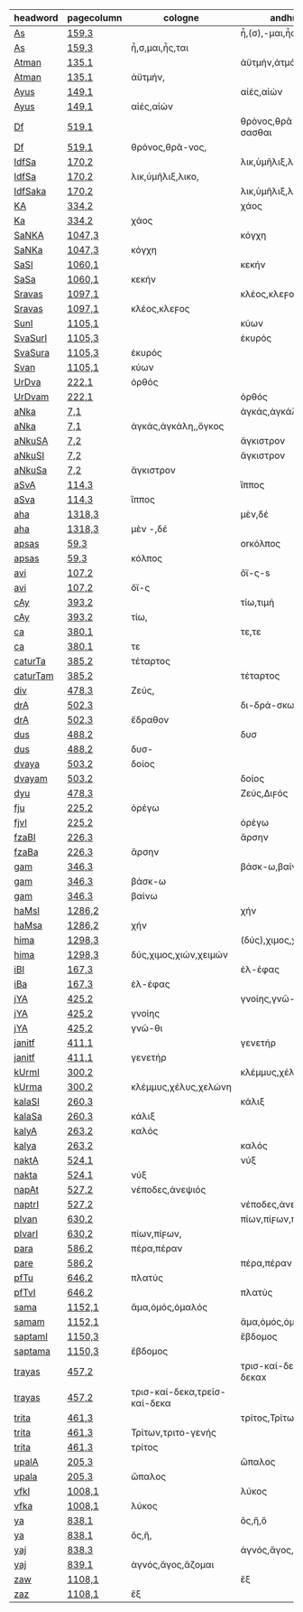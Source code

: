 |headword|pagecolumn|cologne|andhrabharati|
|---|---|---|---|
|[As](https://sanskrit-lexicon.uni-koeln.de/scans/MWScan/2020/web/webtc/getword.php?key=As)|[159,3](https://www.sanskrit-lexicon.uni-koeln.de/scans/csl-apidev/servepdf.php?dict=MW&page=159,3)||ἧ,(σ),-μαι,ἧς,ται|
|[As](https://sanskrit-lexicon.uni-koeln.de/scans/MWScan/2020/web/webtc/getword.php?key=As)|[159,3](https://www.sanskrit-lexicon.uni-koeln.de/scans/csl-apidev/servepdf.php?dict=MW&page=159,3)|ἧ,σ,μαι,ἧς,ται||
|[Atman](https://sanskrit-lexicon.uni-koeln.de/scans/MWScan/2020/web/webtc/getword.php?key=Atman)|[135,1](https://www.sanskrit-lexicon.uni-koeln.de/scans/csl-apidev/servepdf.php?dict=MW&page=135,1)||ἀϋτμήν,ἀτμός|
|[Atman](https://sanskrit-lexicon.uni-koeln.de/scans/MWScan/2020/web/webtc/getword.php?key=Atman)|[135,1](https://www.sanskrit-lexicon.uni-koeln.de/scans/csl-apidev/servepdf.php?dict=MW&page=135,1)|ἀϋτμήν,||
|[Ayus](https://sanskrit-lexicon.uni-koeln.de/scans/MWScan/2020/web/webtc/getword.php?key=Ayus)|[149,1](https://www.sanskrit-lexicon.uni-koeln.de/scans/csl-apidev/servepdf.php?dict=MW&page=149,1)||αἰές,αἰών|
|[Ayus](https://sanskrit-lexicon.uni-koeln.de/scans/MWScan/2020/web/webtc/getword.php?key=Ayus)|[149,1](https://www.sanskrit-lexicon.uni-koeln.de/scans/csl-apidev/servepdf.php?dict=MW&page=149,1)|αἰές,αἰών||
|[Df](https://sanskrit-lexicon.uni-koeln.de/scans/MWScan/2020/web/webtc/getword.php?key=Df)|[519,1](https://www.sanskrit-lexicon.uni-koeln.de/scans/csl-apidev/servepdf.php?dict=MW&page=519,1)||θρόνος,θρᾶ-νος,θρή-σασθαι|
|[Df](https://sanskrit-lexicon.uni-koeln.de/scans/MWScan/2020/web/webtc/getword.php?key=Df)|[519,1](https://www.sanskrit-lexicon.uni-koeln.de/scans/csl-apidev/servepdf.php?dict=MW&page=519,1)|θρόνος,θρᾶ-νος,||
|[IdfSa](https://sanskrit-lexicon.uni-koeln.de/scans/MWScan/2020/web/webtc/getword.php?key=IdfSa)|[170,2](https://www.sanskrit-lexicon.uni-koeln.de/scans/csl-apidev/servepdf.php?dict=MW&page=170,2)||λικ,ὑμῆλιξ,λικο,τηλίκο-ς|
|[IdfSa](https://sanskrit-lexicon.uni-koeln.de/scans/MWScan/2020/web/webtc/getword.php?key=IdfSa)|[170,2](https://www.sanskrit-lexicon.uni-koeln.de/scans/csl-apidev/servepdf.php?dict=MW&page=170,2)|λικ,ὑμῆλιξ,λικο,||
|[IdfSaka](https://sanskrit-lexicon.uni-koeln.de/scans/MWScan/2020/web/webtc/getword.php?key=IdfSaka)|[170,2](https://www.sanskrit-lexicon.uni-koeln.de/scans/csl-apidev/servepdf.php?dict=MW&page=170,2)||λικ,ὑμῆλιξ,λικο,τηλίκο-ς|
|[KA](https://sanskrit-lexicon.uni-koeln.de/scans/MWScan/2020/web/webtc/getword.php?key=KA)|[334,2](https://www.sanskrit-lexicon.uni-koeln.de/scans/csl-apidev/servepdf.php?dict=MW&page=334,2)||χάος|
|[Ka](https://sanskrit-lexicon.uni-koeln.de/scans/MWScan/2020/web/webtc/getword.php?key=Ka)|[334,2](https://www.sanskrit-lexicon.uni-koeln.de/scans/csl-apidev/servepdf.php?dict=MW&page=334,2)|χάος||
|[SaNKA](https://sanskrit-lexicon.uni-koeln.de/scans/MWScan/2020/web/webtc/getword.php?key=SaNKA)|[1047,3](https://www.sanskrit-lexicon.uni-koeln.de/scans/csl-apidev/servepdf.php?dict=MW&page=1047,3)||κόγχη|
|[SaNKa](https://sanskrit-lexicon.uni-koeln.de/scans/MWScan/2020/web/webtc/getword.php?key=SaNKa)|[1047,3](https://www.sanskrit-lexicon.uni-koeln.de/scans/csl-apidev/servepdf.php?dict=MW&page=1047,3)|κόγχη||
|[SaSI](https://sanskrit-lexicon.uni-koeln.de/scans/MWScan/2020/web/webtc/getword.php?key=SaSI)|[1060,1](https://www.sanskrit-lexicon.uni-koeln.de/scans/csl-apidev/servepdf.php?dict=MW&page=1060,1)||κεκήν|
|[SaSa](https://sanskrit-lexicon.uni-koeln.de/scans/MWScan/2020/web/webtc/getword.php?key=SaSa)|[1060,1](https://www.sanskrit-lexicon.uni-koeln.de/scans/csl-apidev/servepdf.php?dict=MW&page=1060,1)|κεκήν||
|[Sravas](https://sanskrit-lexicon.uni-koeln.de/scans/MWScan/2020/web/webtc/getword.php?key=Sravas)|[1097,1](https://www.sanskrit-lexicon.uni-koeln.de/scans/csl-apidev/servepdf.php?dict=MW&page=1097,1)||κλέος,κλεϝος|
|[Sravas](https://sanskrit-lexicon.uni-koeln.de/scans/MWScan/2020/web/webtc/getword.php?key=Sravas)|[1097,1](https://www.sanskrit-lexicon.uni-koeln.de/scans/csl-apidev/servepdf.php?dict=MW&page=1097,1)|κλέος,κλεϝος||
|[SunI](https://sanskrit-lexicon.uni-koeln.de/scans/MWScan/2020/web/webtc/getword.php?key=SunI)|[1105,1](https://www.sanskrit-lexicon.uni-koeln.de/scans/csl-apidev/servepdf.php?dict=MW&page=1105,1)||κύων|
|[SvaSurI](https://sanskrit-lexicon.uni-koeln.de/scans/MWScan/2020/web/webtc/getword.php?key=SvaSurI)|[1105,3](https://www.sanskrit-lexicon.uni-koeln.de/scans/csl-apidev/servepdf.php?dict=MW&page=1105,3)||ἑκυρός|
|[SvaSura](https://sanskrit-lexicon.uni-koeln.de/scans/MWScan/2020/web/webtc/getword.php?key=SvaSura)|[1105,3](https://www.sanskrit-lexicon.uni-koeln.de/scans/csl-apidev/servepdf.php?dict=MW&page=1105,3)|ἑκυρός||
|[Svan](https://sanskrit-lexicon.uni-koeln.de/scans/MWScan/2020/web/webtc/getword.php?key=Svan)|[1105,1](https://www.sanskrit-lexicon.uni-koeln.de/scans/csl-apidev/servepdf.php?dict=MW&page=1105,1)|κύων||
|[UrDva](https://sanskrit-lexicon.uni-koeln.de/scans/MWScan/2020/web/webtc/getword.php?key=UrDva)|[222,1](https://www.sanskrit-lexicon.uni-koeln.de/scans/csl-apidev/servepdf.php?dict=MW&page=222,1)|ὀρθός||
|[UrDvam](https://sanskrit-lexicon.uni-koeln.de/scans/MWScan/2020/web/webtc/getword.php?key=UrDvam)|[222,1](https://www.sanskrit-lexicon.uni-koeln.de/scans/csl-apidev/servepdf.php?dict=MW&page=222,1)||ὀρθός|
|[aNka](https://sanskrit-lexicon.uni-koeln.de/scans/MWScan/2020/web/webtc/getword.php?key=aNka)|[7,1](https://www.sanskrit-lexicon.uni-koeln.de/scans/csl-apidev/servepdf.php?dict=MW&page=7,1)||ἀγκάς,ἀγκάλη,ἀγκών,ὄγκος|
|[aNka](https://sanskrit-lexicon.uni-koeln.de/scans/MWScan/2020/web/webtc/getword.php?key=aNka)|[7,1](https://www.sanskrit-lexicon.uni-koeln.de/scans/csl-apidev/servepdf.php?dict=MW&page=7,1)|ἀγκάς,ἀγκάλη,,ὄγκος||
|[aNkuSA](https://sanskrit-lexicon.uni-koeln.de/scans/MWScan/2020/web/webtc/getword.php?key=aNkuSA)|[7,2](https://www.sanskrit-lexicon.uni-koeln.de/scans/csl-apidev/servepdf.php?dict=MW&page=7,2)||ἄγκιστρον|
|[aNkuSI](https://sanskrit-lexicon.uni-koeln.de/scans/MWScan/2020/web/webtc/getword.php?key=aNkuSI)|[7,2](https://www.sanskrit-lexicon.uni-koeln.de/scans/csl-apidev/servepdf.php?dict=MW&page=7,2)||ἄγκιστρον|
|[aNkuSa](https://sanskrit-lexicon.uni-koeln.de/scans/MWScan/2020/web/webtc/getword.php?key=aNkuSa)|[7,2](https://www.sanskrit-lexicon.uni-koeln.de/scans/csl-apidev/servepdf.php?dict=MW&page=7,2)|ἄγκιστρον||
|[aSvA](https://sanskrit-lexicon.uni-koeln.de/scans/MWScan/2020/web/webtc/getword.php?key=aSvA)|[114,3](https://www.sanskrit-lexicon.uni-koeln.de/scans/csl-apidev/servepdf.php?dict=MW&page=114,3)||ἵππος|
|[aSva](https://sanskrit-lexicon.uni-koeln.de/scans/MWScan/2020/web/webtc/getword.php?key=aSva)|[114,3](https://www.sanskrit-lexicon.uni-koeln.de/scans/csl-apidev/servepdf.php?dict=MW&page=114,3)|ἵππος||
|[aha](https://sanskrit-lexicon.uni-koeln.de/scans/MWScan/2020/web/webtc/getword.php?key=aha)|[1318,3](https://www.sanskrit-lexicon.uni-koeln.de/scans/csl-apidev/servepdf.php?dict=MW&page=1318,3)||μὲν,δέ|
|[aha](https://sanskrit-lexicon.uni-koeln.de/scans/MWScan/2020/web/webtc/getword.php?key=aha)|[1318,3](https://www.sanskrit-lexicon.uni-koeln.de/scans/csl-apidev/servepdf.php?dict=MW&page=1318,3)|μὲν -,δέ||
|[apsas](https://sanskrit-lexicon.uni-koeln.de/scans/MWScan/2020/web/webtc/getword.php?key=apsas)|[59,3](https://www.sanskrit-lexicon.uni-koeln.de/scans/csl-apidev/servepdf.php?dict=MW&page=59,3)||orκόλπος|
|[apsas](https://sanskrit-lexicon.uni-koeln.de/scans/MWScan/2020/web/webtc/getword.php?key=apsas)|[59,3](https://www.sanskrit-lexicon.uni-koeln.de/scans/csl-apidev/servepdf.php?dict=MW&page=59,3)|κόλπος||
|[avi](https://sanskrit-lexicon.uni-koeln.de/scans/MWScan/2020/web/webtc/getword.php?key=avi)|[107,2](https://www.sanskrit-lexicon.uni-koeln.de/scans/csl-apidev/servepdf.php?dict=MW&page=107,2)||ὄϊ-ς-s|
|[avi](https://sanskrit-lexicon.uni-koeln.de/scans/MWScan/2020/web/webtc/getword.php?key=avi)|[107,2](https://www.sanskrit-lexicon.uni-koeln.de/scans/csl-apidev/servepdf.php?dict=MW&page=107,2)|ὄϊ-ς||
|[cAy](https://sanskrit-lexicon.uni-koeln.de/scans/MWScan/2020/web/webtc/getword.php?key=cAy)|[393,2](https://www.sanskrit-lexicon.uni-koeln.de/scans/csl-apidev/servepdf.php?dict=MW&page=393,2)||τίω,τιμή|
|[cAy](https://sanskrit-lexicon.uni-koeln.de/scans/MWScan/2020/web/webtc/getword.php?key=cAy)|[393,2](https://www.sanskrit-lexicon.uni-koeln.de/scans/csl-apidev/servepdf.php?dict=MW&page=393,2)|τίω,||
|[ca](https://sanskrit-lexicon.uni-koeln.de/scans/MWScan/2020/web/webtc/getword.php?key=ca)|[380,1](https://www.sanskrit-lexicon.uni-koeln.de/scans/csl-apidev/servepdf.php?dict=MW&page=380,1)||τε,τε|
|[ca](https://sanskrit-lexicon.uni-koeln.de/scans/MWScan/2020/web/webtc/getword.php?key=ca)|[380,1](https://www.sanskrit-lexicon.uni-koeln.de/scans/csl-apidev/servepdf.php?dict=MW&page=380,1)|τε||
|[caturTa](https://sanskrit-lexicon.uni-koeln.de/scans/MWScan/2020/web/webtc/getword.php?key=caturTa)|[385,2](https://www.sanskrit-lexicon.uni-koeln.de/scans/csl-apidev/servepdf.php?dict=MW&page=385,2)|τέταρτος||
|[caturTam](https://sanskrit-lexicon.uni-koeln.de/scans/MWScan/2020/web/webtc/getword.php?key=caturTam)|[385,2](https://www.sanskrit-lexicon.uni-koeln.de/scans/csl-apidev/servepdf.php?dict=MW&page=385,2)||τέταρτος|
|[div](https://sanskrit-lexicon.uni-koeln.de/scans/MWScan/2020/web/webtc/getword.php?key=div)|[478,3](https://www.sanskrit-lexicon.uni-koeln.de/scans/csl-apidev/servepdf.php?dict=MW&page=478,3)|Ζεύς,||
|[drA](https://sanskrit-lexicon.uni-koeln.de/scans/MWScan/2020/web/webtc/getword.php?key=drA)|[502,3](https://www.sanskrit-lexicon.uni-koeln.de/scans/csl-apidev/servepdf.php?dict=MW&page=502,3)||δι-δρά-σκω|
|[drA](https://sanskrit-lexicon.uni-koeln.de/scans/MWScan/2020/web/webtc/getword.php?key=drA)|[502,3](https://www.sanskrit-lexicon.uni-koeln.de/scans/csl-apidev/servepdf.php?dict=MW&page=502,3)|ἔδραθον||
|[dus](https://sanskrit-lexicon.uni-koeln.de/scans/MWScan/2020/web/webtc/getword.php?key=dus)|[488,2](https://www.sanskrit-lexicon.uni-koeln.de/scans/csl-apidev/servepdf.php?dict=MW&page=488,2)||δυσ|
|[dus](https://sanskrit-lexicon.uni-koeln.de/scans/MWScan/2020/web/webtc/getword.php?key=dus)|[488,2](https://www.sanskrit-lexicon.uni-koeln.de/scans/csl-apidev/servepdf.php?dict=MW&page=488,2)|δυσ-||
|[dvaya](https://sanskrit-lexicon.uni-koeln.de/scans/MWScan/2020/web/webtc/getword.php?key=dvaya)|[503,2](https://www.sanskrit-lexicon.uni-koeln.de/scans/csl-apidev/servepdf.php?dict=MW&page=503,2)|δοίος||
|[dvayam](https://sanskrit-lexicon.uni-koeln.de/scans/MWScan/2020/web/webtc/getword.php?key=dvayam)|[503,2](https://www.sanskrit-lexicon.uni-koeln.de/scans/csl-apidev/servepdf.php?dict=MW&page=503,2)||δοίος|
|[dyu](https://sanskrit-lexicon.uni-koeln.de/scans/MWScan/2020/web/webtc/getword.php?key=dyu)|[478,3](https://www.sanskrit-lexicon.uni-koeln.de/scans/csl-apidev/servepdf.php?dict=MW&page=478,3)||Ζεύς,Διϝός|
|[fju](https://sanskrit-lexicon.uni-koeln.de/scans/MWScan/2020/web/webtc/getword.php?key=fju)|[225,2](https://www.sanskrit-lexicon.uni-koeln.de/scans/csl-apidev/servepdf.php?dict=MW&page=225,2)|ὀρέγω||
|[fjvI](https://sanskrit-lexicon.uni-koeln.de/scans/MWScan/2020/web/webtc/getword.php?key=fjvI)|[225,2](https://www.sanskrit-lexicon.uni-koeln.de/scans/csl-apidev/servepdf.php?dict=MW&page=225,2)||ὀρέγω|
|[fzaBI](https://sanskrit-lexicon.uni-koeln.de/scans/MWScan/2020/web/webtc/getword.php?key=fzaBI)|[226,3](https://www.sanskrit-lexicon.uni-koeln.de/scans/csl-apidev/servepdf.php?dict=MW&page=226,3)||ἄρσην|
|[fzaBa](https://sanskrit-lexicon.uni-koeln.de/scans/MWScan/2020/web/webtc/getword.php?key=fzaBa)|[226,3](https://www.sanskrit-lexicon.uni-koeln.de/scans/csl-apidev/servepdf.php?dict=MW&page=226,3)|ἄρσην||
|[gam](https://sanskrit-lexicon.uni-koeln.de/scans/MWScan/2020/web/webtc/getword.php?key=gam)|[346,3](https://www.sanskrit-lexicon.uni-koeln.de/scans/csl-apidev/servepdf.php?dict=MW&page=346,3)||βάσκ-ω,βαίνω|
|[gam](https://sanskrit-lexicon.uni-koeln.de/scans/MWScan/2020/web/webtc/getword.php?key=gam)|[346,3](https://www.sanskrit-lexicon.uni-koeln.de/scans/csl-apidev/servepdf.php?dict=MW&page=346,3)|βάσκ-ω||
|[gam](https://sanskrit-lexicon.uni-koeln.de/scans/MWScan/2020/web/webtc/getword.php?key=gam)|[346,3](https://www.sanskrit-lexicon.uni-koeln.de/scans/csl-apidev/servepdf.php?dict=MW&page=346,3)|βαίνω||
|[haMsI](https://sanskrit-lexicon.uni-koeln.de/scans/MWScan/2020/web/webtc/getword.php?key=haMsI)|[1286,2](https://www.sanskrit-lexicon.uni-koeln.de/scans/csl-apidev/servepdf.php?dict=MW&page=1286,2)||χήν|
|[haMsa](https://sanskrit-lexicon.uni-koeln.de/scans/MWScan/2020/web/webtc/getword.php?key=haMsa)|[1286,2](https://www.sanskrit-lexicon.uni-koeln.de/scans/csl-apidev/servepdf.php?dict=MW&page=1286,2)|χήν||
|[hima](https://sanskrit-lexicon.uni-koeln.de/scans/MWScan/2020/web/webtc/getword.php?key=hima)|[1298,3](https://www.sanskrit-lexicon.uni-koeln.de/scans/csl-apidev/servepdf.php?dict=MW&page=1298,3)||(δύς),χιμος,χιών,χειμών|
|[hima](https://sanskrit-lexicon.uni-koeln.de/scans/MWScan/2020/web/webtc/getword.php?key=hima)|[1298,3](https://www.sanskrit-lexicon.uni-koeln.de/scans/csl-apidev/servepdf.php?dict=MW&page=1298,3)|δύς,χιμος,χιών,χειμών||
|[iBI](https://sanskrit-lexicon.uni-koeln.de/scans/MWScan/2020/web/webtc/getword.php?key=iBI)|[167,3](https://www.sanskrit-lexicon.uni-koeln.de/scans/csl-apidev/servepdf.php?dict=MW&page=167,3)||ἐλ-έφας|
|[iBa](https://sanskrit-lexicon.uni-koeln.de/scans/MWScan/2020/web/webtc/getword.php?key=iBa)|[167,3](https://www.sanskrit-lexicon.uni-koeln.de/scans/csl-apidev/servepdf.php?dict=MW&page=167,3)|ἐλ-έφας||
|[jYA](https://sanskrit-lexicon.uni-koeln.de/scans/MWScan/2020/web/webtc/getword.php?key=jYA)|[425,2](https://www.sanskrit-lexicon.uni-koeln.de/scans/csl-apidev/servepdf.php?dict=MW&page=425,2)||γνοίης,γνῶ-θι|
|[jYA](https://sanskrit-lexicon.uni-koeln.de/scans/MWScan/2020/web/webtc/getword.php?key=jYA)|[425,2](https://www.sanskrit-lexicon.uni-koeln.de/scans/csl-apidev/servepdf.php?dict=MW&page=425,2)|γνοίης||
|[jYA](https://sanskrit-lexicon.uni-koeln.de/scans/MWScan/2020/web/webtc/getword.php?key=jYA)|[425,2](https://www.sanskrit-lexicon.uni-koeln.de/scans/csl-apidev/servepdf.php?dict=MW&page=425,2)|γνῶ-θι||
|[janitf](https://sanskrit-lexicon.uni-koeln.de/scans/MWScan/2020/web/webtc/getword.php?key=janitf)|[411,1](https://www.sanskrit-lexicon.uni-koeln.de/scans/csl-apidev/servepdf.php?dict=MW&page=411,1)||γενετήρ|
|[janitf](https://sanskrit-lexicon.uni-koeln.de/scans/MWScan/2020/web/webtc/getword.php?key=janitf)|[411,1](https://www.sanskrit-lexicon.uni-koeln.de/scans/csl-apidev/servepdf.php?dict=MW&page=411,1)|γενετήρ||
|[kUrmI](https://sanskrit-lexicon.uni-koeln.de/scans/MWScan/2020/web/webtc/getword.php?key=kUrmI)|[300,2](https://www.sanskrit-lexicon.uni-koeln.de/scans/csl-apidev/servepdf.php?dict=MW&page=300,2)||κλέμμυς,χέλυς,χελώνη|
|[kUrma](https://sanskrit-lexicon.uni-koeln.de/scans/MWScan/2020/web/webtc/getword.php?key=kUrma)|[300,2](https://www.sanskrit-lexicon.uni-koeln.de/scans/csl-apidev/servepdf.php?dict=MW&page=300,2)|κλέμμυς,χέλυς,χελώνη||
|[kalaSI](https://sanskrit-lexicon.uni-koeln.de/scans/MWScan/2020/web/webtc/getword.php?key=kalaSI)|[260,3](https://www.sanskrit-lexicon.uni-koeln.de/scans/csl-apidev/servepdf.php?dict=MW&page=260,3)||κάλιξ|
|[kalaSa](https://sanskrit-lexicon.uni-koeln.de/scans/MWScan/2020/web/webtc/getword.php?key=kalaSa)|[260,3](https://www.sanskrit-lexicon.uni-koeln.de/scans/csl-apidev/servepdf.php?dict=MW&page=260,3)|κάλιξ||
|[kalyA](https://sanskrit-lexicon.uni-koeln.de/scans/MWScan/2020/web/webtc/getword.php?key=kalyA)|[263,2](https://www.sanskrit-lexicon.uni-koeln.de/scans/csl-apidev/servepdf.php?dict=MW&page=263,2)|καλός||
|[kalya](https://sanskrit-lexicon.uni-koeln.de/scans/MWScan/2020/web/webtc/getword.php?key=kalya)|[263,2](https://www.sanskrit-lexicon.uni-koeln.de/scans/csl-apidev/servepdf.php?dict=MW&page=263,2)||καλός|
|[naktA](https://sanskrit-lexicon.uni-koeln.de/scans/MWScan/2020/web/webtc/getword.php?key=naktA)|[524,1](https://www.sanskrit-lexicon.uni-koeln.de/scans/csl-apidev/servepdf.php?dict=MW&page=524,1)||νύξ|
|[nakta](https://sanskrit-lexicon.uni-koeln.de/scans/MWScan/2020/web/webtc/getword.php?key=nakta)|[524,1](https://www.sanskrit-lexicon.uni-koeln.de/scans/csl-apidev/servepdf.php?dict=MW&page=524,1)|νύξ||
|[napAt](https://sanskrit-lexicon.uni-koeln.de/scans/MWScan/2020/web/webtc/getword.php?key=napAt)|[527,2](https://www.sanskrit-lexicon.uni-koeln.de/scans/csl-apidev/servepdf.php?dict=MW&page=527,2)|νέποδες,ἀνεψιός||
|[naptrI](https://sanskrit-lexicon.uni-koeln.de/scans/MWScan/2020/web/webtc/getword.php?key=naptrI)|[527,2](https://www.sanskrit-lexicon.uni-koeln.de/scans/csl-apidev/servepdf.php?dict=MW&page=527,2)||νέποδες,ἀνεψιός|
|[pIvan](https://sanskrit-lexicon.uni-koeln.de/scans/MWScan/2020/web/webtc/getword.php?key=pIvan)|[630,2](https://www.sanskrit-lexicon.uni-koeln.de/scans/csl-apidev/servepdf.php?dict=MW&page=630,2)||πίων,πίϝων,πίειρα|
|[pIvarI](https://sanskrit-lexicon.uni-koeln.de/scans/MWScan/2020/web/webtc/getword.php?key=pIvarI)|[630,2](https://www.sanskrit-lexicon.uni-koeln.de/scans/csl-apidev/servepdf.php?dict=MW&page=630,2)|πίων,πίϝων,||
|[para](https://sanskrit-lexicon.uni-koeln.de/scans/MWScan/2020/web/webtc/getword.php?key=para)|[586,2](https://www.sanskrit-lexicon.uni-koeln.de/scans/csl-apidev/servepdf.php?dict=MW&page=586,2)|πέρα,πέραν||
|[pare](https://sanskrit-lexicon.uni-koeln.de/scans/MWScan/2020/web/webtc/getword.php?key=pare)|[586,2](https://www.sanskrit-lexicon.uni-koeln.de/scans/csl-apidev/servepdf.php?dict=MW&page=586,2)||πέρα,πέραν|
|[pfTu](https://sanskrit-lexicon.uni-koeln.de/scans/MWScan/2020/web/webtc/getword.php?key=pfTu)|[646,2](https://www.sanskrit-lexicon.uni-koeln.de/scans/csl-apidev/servepdf.php?dict=MW&page=646,2)|πλατύς||
|[pfTvI](https://sanskrit-lexicon.uni-koeln.de/scans/MWScan/2020/web/webtc/getword.php?key=pfTvI)|[646,2](https://www.sanskrit-lexicon.uni-koeln.de/scans/csl-apidev/servepdf.php?dict=MW&page=646,2)||πλατύς|
|[sama](https://sanskrit-lexicon.uni-koeln.de/scans/MWScan/2020/web/webtc/getword.php?key=sama)|[1152,1](https://www.sanskrit-lexicon.uni-koeln.de/scans/csl-apidev/servepdf.php?dict=MW&page=1152,1)|ἅμα,ὁμός,ὁμαλός||
|[samam](https://sanskrit-lexicon.uni-koeln.de/scans/MWScan/2020/web/webtc/getword.php?key=samam)|[1152,1](https://www.sanskrit-lexicon.uni-koeln.de/scans/csl-apidev/servepdf.php?dict=MW&page=1152,1)||ἅμα,ὁμός,ὁμαλός|
|[saptamI](https://sanskrit-lexicon.uni-koeln.de/scans/MWScan/2020/web/webtc/getword.php?key=saptamI)|[1150,3](https://www.sanskrit-lexicon.uni-koeln.de/scans/csl-apidev/servepdf.php?dict=MW&page=1150,3)||ἕβδομος|
|[saptama](https://sanskrit-lexicon.uni-koeln.de/scans/MWScan/2020/web/webtc/getword.php?key=saptama)|[1150,3](https://www.sanskrit-lexicon.uni-koeln.de/scans/csl-apidev/servepdf.php?dict=MW&page=1150,3)|ἕβδομος||
|[trayas](https://sanskrit-lexicon.uni-koeln.de/scans/MWScan/2020/web/webtc/getword.php?key=trayas)|[457,2](https://www.sanskrit-lexicon.uni-koeln.de/scans/csl-apidev/servepdf.php?dict=MW&page=457,2)||τρισ-καί-δεκα,τρεῖσ-καί-δεκαx|
|[trayas](https://sanskrit-lexicon.uni-koeln.de/scans/MWScan/2020/web/webtc/getword.php?key=trayas)|[457,2](https://www.sanskrit-lexicon.uni-koeln.de/scans/csl-apidev/servepdf.php?dict=MW&page=457,2)|τρισ-καί-δεκα,τρεῖσ-καί-δεκα||
|[trita](https://sanskrit-lexicon.uni-koeln.de/scans/MWScan/2020/web/webtc/getword.php?key=trita)|[461,3](https://www.sanskrit-lexicon.uni-koeln.de/scans/csl-apidev/servepdf.php?dict=MW&page=461,3)||τρίτος,Τρίτων,τριτο-γενής|
|[trita](https://sanskrit-lexicon.uni-koeln.de/scans/MWScan/2020/web/webtc/getword.php?key=trita)|[461,3](https://www.sanskrit-lexicon.uni-koeln.de/scans/csl-apidev/servepdf.php?dict=MW&page=461,3)|Τρίτων,τριτο-γενής||
|[trita](https://sanskrit-lexicon.uni-koeln.de/scans/MWScan/2020/web/webtc/getword.php?key=trita)|[461,3](https://www.sanskrit-lexicon.uni-koeln.de/scans/csl-apidev/servepdf.php?dict=MW&page=461,3)|τρίτος||
|[upalA](https://sanskrit-lexicon.uni-koeln.de/scans/MWScan/2020/web/webtc/getword.php?key=upalA)|[205,3](https://www.sanskrit-lexicon.uni-koeln.de/scans/csl-apidev/servepdf.php?dict=MW&page=205,3)||ὤπαλος|
|[upala](https://sanskrit-lexicon.uni-koeln.de/scans/MWScan/2020/web/webtc/getword.php?key=upala)|[205,3](https://www.sanskrit-lexicon.uni-koeln.de/scans/csl-apidev/servepdf.php?dict=MW&page=205,3)|ὤπαλος||
|[vfkI](https://sanskrit-lexicon.uni-koeln.de/scans/MWScan/2020/web/webtc/getword.php?key=vfkI)|[1008,1](https://www.sanskrit-lexicon.uni-koeln.de/scans/csl-apidev/servepdf.php?dict=MW&page=1008,1)||λύκος|
|[vfka](https://sanskrit-lexicon.uni-koeln.de/scans/MWScan/2020/web/webtc/getword.php?key=vfka)|[1008,1](https://www.sanskrit-lexicon.uni-koeln.de/scans/csl-apidev/servepdf.php?dict=MW&page=1008,1)|λύκος||
|[ya](https://sanskrit-lexicon.uni-koeln.de/scans/MWScan/2020/web/webtc/getword.php?key=ya)|[838,1](https://www.sanskrit-lexicon.uni-koeln.de/scans/csl-apidev/servepdf.php?dict=MW&page=838,1)||ὅς,ἥ,ὅ|
|[ya](https://sanskrit-lexicon.uni-koeln.de/scans/MWScan/2020/web/webtc/getword.php?key=ya)|[838,1](https://www.sanskrit-lexicon.uni-koeln.de/scans/csl-apidev/servepdf.php?dict=MW&page=838,1)|ὅς,ἥ,||
|[yaj](https://sanskrit-lexicon.uni-koeln.de/scans/MWScan/2020/web/webtc/getword.php?key=yaj)|[838,3](https://www.sanskrit-lexicon.uni-koeln.de/scans/csl-apidev/servepdf.php?dict=MW&page=838,3)||ἁγνός,ἄγος,ἅζομαι|
|[yaj](https://sanskrit-lexicon.uni-koeln.de/scans/MWScan/2020/web/webtc/getword.php?key=yaj)|[839,1](https://www.sanskrit-lexicon.uni-koeln.de/scans/csl-apidev/servepdf.php?dict=MW&page=839,1)|ἁγνός,ἄγος,ἅζομαι||
|[zaw](https://sanskrit-lexicon.uni-koeln.de/scans/MWScan/2020/web/webtc/getword.php?key=zaw)|[1108,1](https://www.sanskrit-lexicon.uni-koeln.de/scans/csl-apidev/servepdf.php?dict=MW&page=1108,1)||ἕξ|
|[zaz](https://sanskrit-lexicon.uni-koeln.de/scans/MWScan/2020/web/webtc/getword.php?key=zaz)|[1108,1](https://www.sanskrit-lexicon.uni-koeln.de/scans/csl-apidev/servepdf.php?dict=MW&page=1108,1)|ἕξ||
